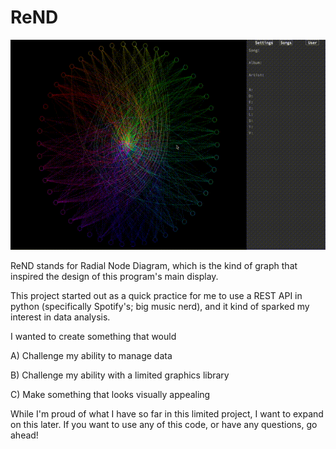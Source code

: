 # ReND
![](screenshots/rend.gif)

ReND stands for Radial Node Diagram, which is the kind of graph that inspired the design of this program's main display.

This project started out as a quick practice for me to use a REST API in python (specifically Spotify's; big music nerd), and it kind of sparked my interest in data analysis.

I wanted to create something that would

  A) Challenge my ability to manage data
  
  B) Challenge my ability with a limited graphics library
  
  C) Make something that looks visually appealing
  
While I'm proud of what I have so far in this limited project, I want to expand on this later. If you want to use any of this code, or have any questions, go ahead!
